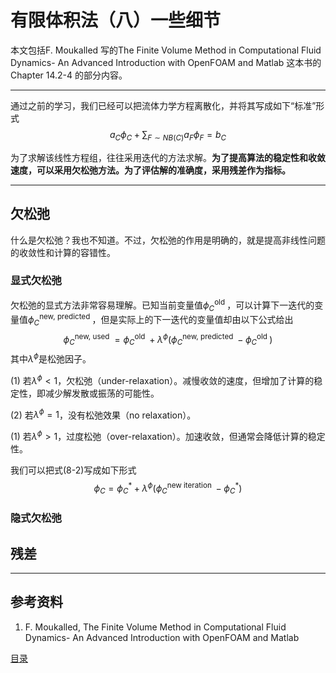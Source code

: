 # 有限体积法（八）一些细节

本文包括F. Moukalled 写的The Finite Volume Method in Computational Fluid Dynamics- An Advanced Introduction with OpenFOAM and Matlab 这本书的Chapter 14.2-4 的部分内容。

---

通过之前的学习，我们已经可以把流体力学方程离散化，并将其写成如下“标准”形式
$$
a_{C} \phi_{C}+\sum_{F \sim NB(C)} a_{F} \phi_{F}=b_{C} \tag{8-1}
$$

为了求解该线性方程组，往往采用迭代的方法求解。**为了提高算法的稳定性和收敛速度，可以采用欠松弛方法。为了评估解的准确度，采用残差作为指标。**

---

## 欠松弛

什么是欠松弛？我也不知道。不过，欠松弛的作用是明确的，就是提高非线性问题的收敛性和计算的容错性。

### 显式欠松弛

欠松弛的显式方法非常容易理解。已知当前变量值$\phi_{C}^{\text {old }}$，可以计算下一迭代的变量值$\phi_{C}^{\text {new, predicted }}$，但是实际上的下一迭代的变量值却由以下公式给出
$$
\phi_{C}^{\text {new, used }}=\phi_{C}^{\text {old }}+\lambda^{\phi}\left(\phi_{C}^{\text {new, predicted }}-\phi_{C}^{\text {old }}\right) \tag{8-2}
$$
其中$\lambda^{\phi}$是松弛因子。

(1) 若$\lambda^{\phi}<1$，欠松弛（under-relaxation）。减慢收敛的速度，但增加了计算的稳定性，即减少解发散或振荡的可能性。

(2) 若$\lambda^{\phi}=1$，没有松弛效果（no relaxation）。

(1) 若$\lambda^{\phi}>1$，过度松弛（over-relaxation）。加速收敛，但通常会降低计算的稳定性。

我们可以把式(8-2)写成如下形式
$$
\phi_{C}=\phi_{C}^{*}+\lambda^{\phi}\left(\phi_{C}^{\text {new iteration }}-\phi_{C}^{*}\right) \tag{8-3}
$$

### 隐式欠松弛


## 残差



---

## 参考资料

1. F. Moukalled, The Finite Volume Method in Computational Fluid Dynamics- An Advanced Introduction with OpenFOAM and Matlab


[目录](https://zhuanlan.zhihu.com/p/599909213)